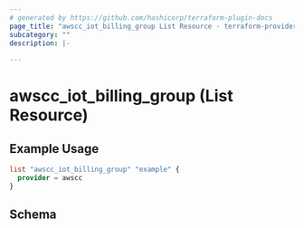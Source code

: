 ```yaml
---
# generated by https://github.com/hashicorp/terraform-plugin-docs
page_title: "awscc_iot_billing_group List Resource - terraform-provider-awscc"
subcategory: ""
description: |-
  
---
```


# awscc_iot_billing_group (List Resource)



## Example Usage

```terraform
list "awscc_iot_billing_group" "example" {
  provider = awscc
}
```

<!-- schema generated by tfplugindocs -->
## Schema
